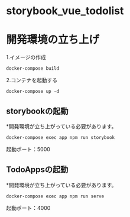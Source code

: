 # storybook_vue_todolist
# 開発環境の立ち上げ

1.イメージの作成

```
docker-compose build
```

2.コンテナを起動する

```
docker-compose up -d
```

## storybookの起動  

*開発環境が立ち上がっている必要があります。

```
docker-compose exec app npm run storybook
```

起動ポート：5000

## TodoAppsの起動
*開発環境が立ち上がっている必要があります。

```
docker-compose exec app npm run serve
```

起動ポート：4000

